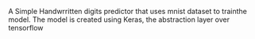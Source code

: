 A Simple Handwrritten digits predictor that uses mnist dataset to trainthe model.
The model is created using Keras, the abstraction layer over tensorflow 
